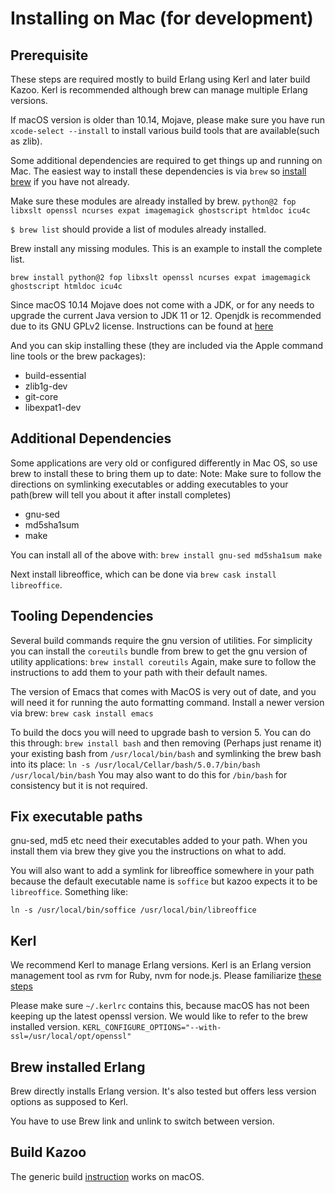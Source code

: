 # Installing on Mac (for development)

## Prerequisite
These steps are required mostly to build Erlang using Kerl and later build Kazoo. Kerl is recommended although brew can manage multiple Erlang versions.

If macOS version is older than 10.14, Mojave, please make sure you have run `xcode-select --install` to install various build tools that are available(such as zlib).

Some additional dependencies are required to get things up and running on Mac. The easiest way to
install these dependencies is via `brew` so [install brew](https://brew.sh/) if you have not already.

Make sure these modules are already installed by brew. 
```python@2 fop libxslt openssl ncurses expat imagemagick ghostscript htmldoc icu4c```

```$ brew list```
should provide a list of modules already installed.

Brew install any missing modules. This is an example to install the complete list.

```brew install python@2 fop libxslt openssl ncurses expat imagemagick ghostscript htmldoc icu4c```

Since macOS 10.14 Mojave does not come with a JDK, or for any needs to upgrade the current Java version to JDK 11 or 12. Openjdk is recommended due to its GNU GPLv2 license. Instructions can be found at [here](https://stackoverflow.com/questions/52524112/how-do-i-install-java-on-mac-osx-allowing-version-switching)

And you can skip installing these (they are included via the Apple command line tools or the brew packages):

* build-essential
* zlib1g-dev
* git-core
* libexpat1-dev

## Additional Dependencies

Some applications are very old or configured differently in Mac OS, so use brew 
to install these to bring them up to date:
Note: Make sure to follow the directions on symlinking executables or adding executables 
to your path(brew will tell you about it after install completes)

* gnu-sed
* md5sha1sum
* make

You can install all of the above with:
```brew install gnu-sed md5sha1sum make```

Next install libreoffice, which can be done via `brew cask install libreoffice`.

## Tooling Dependencies

Several build commands require the gnu version of utilities. For simplicity you can install
the `coreutils` bundle from brew to get the gnu version of utility applications:
```brew install coreutils```
Again, make sure to follow the instructions to add them to your path with their default names.

The version of Emacs that comes with MacOS is very out of date, and you will need it for running
the auto formatting command. Install a newer version via brew:
```brew cask install emacs```

To build the docs you will need to upgrade bash to version 5. You can do this through:
```brew install bash``` and then removing (Perhaps just rename it) your existing bash 
from `/usr/local/bin/bash` and symlinking the brew bash into its place:
```ln -s /usr/local/Cellar/bash/5.0.7/bin/bash /usr/local/bin/bash```
You may also want to do this for `/bin/bash` for consistency but it is not required.

## Fix executable paths

gnu-sed, md5 etc need their executables added to your path. When you install 
them via brew they give you the instructions on what to add.

You will also want to add a symlink for libreoffice somewhere in your path because the default 
executable name is `soffice` but kazoo expects it to be `libreoffice`. Something like:

```ln -s /usr/local/bin/soffice /usr/local/bin/libreoffice```

## Kerl
We recommend Kerl to manage Erlang versions. Kerl is an Erlang version management tool as rvm for Ruby, nvm for node.js. Please familiarize [these steps](https://github.com/kerl/kerl)

Please make sure `~/.kerlrc` contains this, because macOS has not been keeping up the latest openssl version. We would like to refer to the brew installed version.
``` KERL_CONFIGURE_OPTIONS="--with-ssl=/usr/local/opt/openssl" ```

## Brew installed Erlang
Brew directly installs Erlang version. It's also tested but offers less version options as supposed to Kerl.

You have to use Brew link and unlink to switch between version.

## Build Kazoo
The generic build [instruction](https://github.com/2600hz/kazoo/blob/master/doc/installation.md#longer-version) works on macOS.